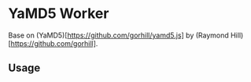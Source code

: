 YaMD5 Worker
============

Base on (YaMD5)[https://github.com/gorhill/yamd5.js] by (Raymond Hill)[https://github.com/gorhill].

Usage
-----

